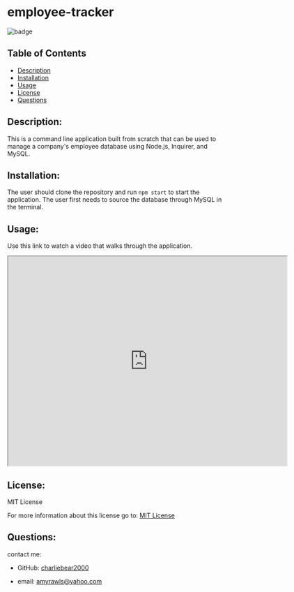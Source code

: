 # employee-tracker

![badge](https://img.shields.io/badge/License-MIT-yellow.svg)

  ## Table of Contents
  - [Description](#description)
  - [Installation](#installation)
  - [Usage](#usage)
  - [License](#license)
  - [Questions](#questions)

  ## Description:
  
  This is a command line application built from scratch that can be used to manage a company's employee database using Node.js, Inquirer, and MySQL. 
 

  ## Installation:

  The user should clone the repository and run `npm start` to start the application. The user first needs to source the database through MySQL in the terminal.

  ## Usage:
  
  Use this link to watch a video that walks through the application.
  <iframe src="https://drive.google.com/file/d/1TOxyGL29wYKeu0xoHeizu8DxN7YdhtY0/preview" width="640" height="480"></iframe>
  

  ## License:
  MIT License

  For more information about this license go to: [MIT License](https://choosealicense.com/licenses/mit//gpl-3.0/)

  ## Questions:
  contact me:

  - GitHub: [charliebear2000](https://github.com/charliebear2000)

  - email: amyrawls@yahoo.com

  
